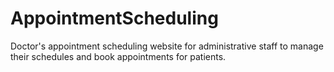 # AppointmentScheduling
Doctor's appointment scheduling website for administrative staff to manage their schedules and book appointments for patients.

